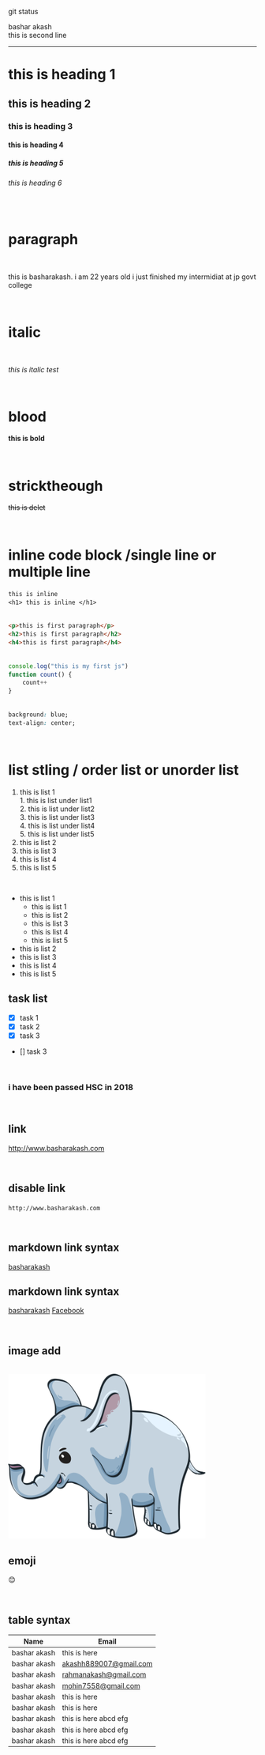 git status
<!-- markdown tutorial-->

bashar akash  
this is second line

---

# this is heading 1
## this is heading 2
### this is heading 3
#### this is heading 4
##### this is heading 5
###### this is heading 6

</br>

# paragraph
</br>
<p>this is basharakash. i am 22 years old i just finished my intermidiat at jp govt college</p>

</br>

# italic

</br>

_this is italic test_


</br>

# blood
__this is bold__

</br>

# stricktheough

~~this is delet~~

</br>

# inline code block /single line or multiple line 

`this is inline`  
`<h1> this is inline </h1>`  


``` html

<p>this is first paragraph</p>
<h2>this is first paragraph</h2>
<h4>this is first paragraph</h4>

```


``` javascript

console.log("this is my first js")
function count() {
    count++
}

```


``` css

background: blue;
text-align: center;

```

</br>

# list stling / order list or unorder list

1. this is list 1  
        1. this is list under list1  
        2. this is list under list2  
        3. this is list under list3  
        4. this is list under list4  
        5. this is list under list5  
2. this is list 2
3. this is list 3
4. this is list 4
5. this is list 5  

</br>

- this is list 1  
    - this is list 1
    - this is list 2
    - this is list 3
    - this is list 4
    - this is list 5
- this is list 2
- this is list 3
- this is list 4
- this is list 5  


## task list 

- [X] task 1
- [X] task 2
- [X] task 3
- [] task 3

</br>

### i have been passed HSC in 2018

</br>

## link 

http://www.basharakash.com



</br>

## disable link 

`http://www.basharakash.com`


</br>

## markdown link syntax 


[basharakash](http://www.basharakash.com)


## markdown link syntax 


[basharakash][websitelink]
[Facebook][facebook]


<!-- All link is here -->

[websitelink]: http://www.basharakash.com
[facebook]: https://www.facebook.com/basharakash889007


</br>

## image add

</br>

<!-- ![image title](./image/baby-elephant-3526681_960_720.png) -->

<img src= "./image/baby.png" width= "400px"/>

</br>

## emoji

😊


</br>

## table syntax 

| Name | Email |
| ---- | ------ |
| bashar akash | this is here |
| bashar akash | akashh889007@gmail.com |
| bashar akash | rahmanakash@gmail.com |
| bashar akash | mohin7558@gmail.com |
| bashar akash | this is here |
| bashar akash | this is here |
| bashar akash | this is here abcd efg|
| bashar akash | this is here abcd efg|
| bashar akash | this is here abcd efg|